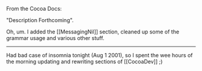 

From the Cocoa Docs:

"Description Forthcoming".

Oh, um. I added the [[MessagingNil]] section, cleaned up some of the grammar usage and various other stuff.

----

Had bad case of insomnia tonight (Aug 1 2001), so I spent the wee hours of the morning updating and rewriting sections of [[CocoaDev]] ;)